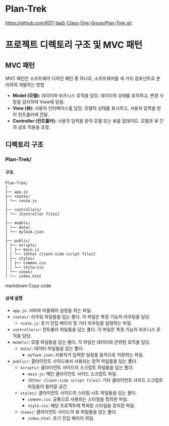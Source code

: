 # Plan-Trek
https://github.com/KDT-IaaS-Class-One-Group/Plan-Trek.git

# 프로젝트 디렉토리 구조 및 MVC 패턴

## MVC 패턴

MVC 패턴은 소프트웨어 디자인 패턴 중 하나로, 소프트웨어를 세 가지 컴포넌트로 분리하여 개발하는 방법

- **Model (모델):** 데이터와 비즈니스 로직을 담당. 데이터의 상태를 유지하고, 변경 사항을 감지하여 View에 알림.
- **View (뷰):** 사용자 인터페이스를 담당. 모델의 상태를 표시하고, 사용자 입력을 받아 컨트롤러에 전달.
- **Controller (컨트롤러):** 사용자 입력을 받아 모델 또는 뷰를 업데이트. 모델과 뷰 간의 상호 작용을 조정.

## 디렉토리 구조

### Plan-Trek/

#### 구조
```
Plan-Trek/
│
├── app.js
├── routes/
│ └── route.js
│
├── controllers/
│ └── [Controller files]
│
├── models/
│ └── data/
│ └── myTask.json
│
├── public/
│ ├── scripts/
│ │ ├── main.js
│ │ └── [Other client-side script files]
│ ├── styles/
│ │ ├── common.css
│ │ └── style.css
│ └── views/
│ └── index.html
```
markdown
Copy code

#### 상세 설명
- `app.js`: 서버와 미들웨어 설정을 하는 파일.
- `routes/`: 라우팅 파일들을 담는 폴더. 각 파일은 특정 기능의 라우팅을 담당.
  - `route.js`: 초기 진입 페이지 및 기타 라우팅을 설정하는 파일.
- `controllers/`: 컨트롤러 파일들을 담는 폴더. 각 파일은 특정 기능의 비즈니스 로직을 담당.
- `models/`: 모델 파일들을 담는 폴더. 각 파일은 데이터와 관련된 로직을 담당.
  - `data/`: 데이터 파일들을 담는 폴더.
    - `myTask.json`: 사용자가 입력한 일정을 동적으로 저장하는 파일.
- `public/`: 클라이언트 사이드에서 사용되는 정적 파일들을 담는 폴더.
  - `scripts/`: 클라이언트 사이드의 스크립트 파일들을 담는 폴더.
    - `main.js`: 메인 클라이언트 사이드 스크립트 파일.
    - `[Other client-side script files]`: 기타 클라이언트 사이드 스크립트 파일들이 들어갈 공간.
  - `styles/`: 클라이언트 사이드의 스타일 시트 파일들을 담는 폴더.
    - `common.css`: 공통으로 사용되는 스타일을 정의한 파일.
    - `style.css`: 해당 프로젝트에 특화된 스타일을 정의한 파일.
  - `views/`: 클라이언트 사이드의 뷰 파일들을 담는 폴더.
    - `index.html`: 초기 진입 페이지 파일.